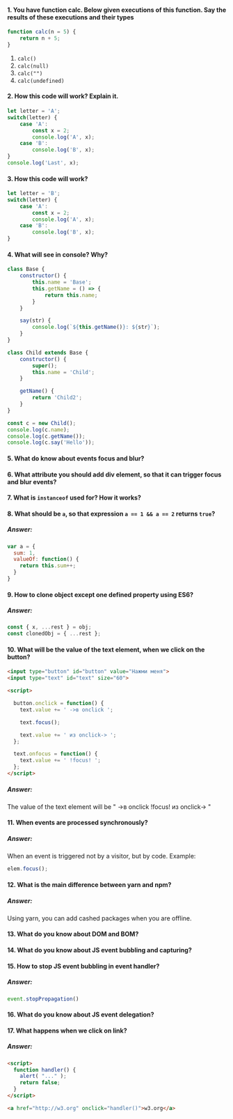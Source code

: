 #### 1. You have function calc. Below given executions of this function. Say the results of these executions and their types 
```javascript
function calc(n = 5) {
	return n + 5;
}
```
1. `calc()`
2. `calc(null)`
3. `calc("")`
4. `calc(undefined)`

#### 2. How this code will work? Explain it.
```javascript
let letter = 'A';
switch(letter) {
	case 'A':
		const x = 2;
		console.log('A', x);
	case 'B':
		console.log('B', x);
}
console.log('Last', x);
```
#### 3. How this code will work?
```javascript
let letter = 'B';
switch(letter) {
	case 'A':
		const x = 2;
		console.log('A', x);
	case 'B':
		console.log('B', x);
}
```
#### 4. What will see in console? Why?
```js
class Base {
	constructor() {
		this.name = 'Base';
		this.getName = () => {
			return this.name;
		}
	}

	say(str) {
		console.log(`${this.getName()}: ${str}`);
	}
}

class Child extends Base {
	constructor() {
		super();
		this.name = 'Child';
	}

 	getName() {
		return 'Child2';
	}
}

const c = new Child();
console.log(c.name);
console.log(c.getName());
console.log(c.say('Hello'));
```
#### 5. What do know about events focus and blur?

#### 6. What attribute you should add div element, so that it can trigger focus and blur events?

#### 7. What is `instanceof` used for? How it works?

#### 8. What should be `a`, so that expression `a == 1 && a == 2` returns `true`?
##### Answer:
```js
var a = {
  sum: 1, 
  valueOf: function() {
    return this.sum++;
  } 
}
```
#### 9. How to clone object except one defined property using ES6?
##### Answer:
```js
const { x, ...rest } = obj;
const clonedObj = { ...rest };
```
#### 10. What will be the value of the text element, when we click on the button?
```html
<input type="button" id="button" value="Нажми меня">
<input type="text" id="text" size="60">

<script>

  button.onclick = function() {
    text.value += ' ->в onclick ';

    text.focus();

    text.value += ' из onclick-> ';
  };

  text.onfocus = function() {
    text.value += ' !focus! ';
  };
</script>
```
##### Answer:
The value of the text element will be " ->в onclick  !focus!  из onclick-> " 
#### 11. When events are processed synchronously?
##### Answer:
When an event is triggered not by a visitor, but by code. Example:
```js
elem.focus();
```
#### 12. What is the main difference between yarn and npm?
##### Answer:
Using yarn, you can add cashed packages when you are offline.
#### 13. What do you know about DOM and BOM?
#### 14. What do you know about JS event bubbling and capturing?
#### 15. How to stop JS event bubbling in event handler?
##### Answer:
```js
event.stopPropagation()
```
#### 16. What do you know about JS event delegation?
#### 17. What happens when we click on link?
##### Answer:
```html
<script>
  function handler() {
    alert( "..." );
    return false;
  }
</script>

<a href="http://w3.org" onclick="handler()">w3.org</a>
```

